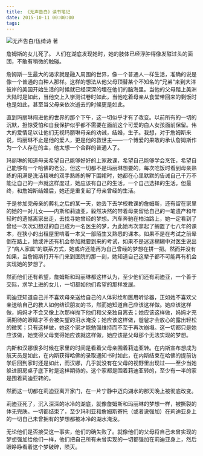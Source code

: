 ```yaml
---
title: 《无声告白》读书笔记
date: 2015-10-11 00:00:00
tags:
---
```


![无声告白/伍绮诗 著](http://upload-images.jianshu.io/upload_images/120748-a74ad26f9d98b454.png?imageMogr2/auto-orient/strip%7CimageView2/2/w/1240)

詹姆斯的女儿死了。
人们在湖底发现她时，她的肢体已经浮肿得像发酵过头的面团，不敢有稍微的触碰。

詹姆斯一生最大的渴求就是融入周围的世界，像一个普通人一样生活，准确的说是像一个普通的白种人那样。这样的想法从他父母顶替某个不知名的“兄弟”来到大洋彼岸的美国开始生活的时候就已经深深的埋在他们的脑海里。当他的父母踏上美洲大陆时是如此，当他交上入学测试卷时如此，当他吃着母亲从食堂带回来的剩饭时也是如此，甚至当父母亲依次逝去的时候更是如此。

直到玛丽琳闯进他的世界的那个下午，这一切似乎才有了改变。以前所有的一切的沉默，担惊受怕和自我保护似乎都不需要在面前这个可爱的白人女孩面前保留。伟大的爱情足以让他们无视玛丽琳母亲的劝诫，结婚，生子。我想，对于詹姆斯来说，玛丽琳不止是他的爱人，更是他的救世主——一个博爱的果敢的承认詹姆斯作为一个人存在的主，他太想一个合群的普通人了。

玛丽琳的知道母亲希望自己能够好好的上家政课，希望自己能够学会烹饪，希望自己能够有一个哈佛的老公。但这一切都不是玛丽琳想要的，每次吃饭时看到母亲熟练的用满是洗洁精味的双手熟练的解下围裙时，她都在心里默默的告诫自己千万不能让自己的一声就这样度过，她应该有自己的生活，一个自己选择的生活。但最终，和詹姆斯结婚后，她还是重复起了母亲曾经的生活。

于是参加完母亲的葬礼之后的某一天，她丢下去学校教课的詹姆斯，还有留在家里的她的一对儿女——内斯和莉迪亚，毅然决然的带着母亲留给自己的一笔遗产和年轻时的遗憾离家出走，去找寻她曾经的梦想。汽车奔驰在柏油路上，她一定看到了曾经一次次幻想过的自己成为一名医生的梦，为此她再次拿起了搁置了七八年的课本，在狭小的出租屋里啃着一本又一部陌生又熟悉的课本。如果不是在考试之前晕倒在路上，她或许还有机会参加就要到来的考试，如果不是迷迷糊糊中对医生说出了“病人家属”的联系方式，她或许还能再为自己曾经的梦想在拼一把。然而并没有如果，当詹姆斯打开车门来到医院的那一刻，她知道自己这辈子都不可能再有机会实现她的梦想了。

然而他们还有希望，詹姆斯和玛丽琳都这样认为，至少他们还有莉迪亚，一个善于交际，求学上进的女儿，一切都如他们希望的那样发展。

莉迪亚知道自己并不喜欢母亲送给自己的人体彩绘和医用听诊器，正如她不喜欢父亲送给自己的教人如何结识朋友的书，然而她知道自己应该这样做。她应该这样做，妈妈才不会又像上次那样抛下他们和父亲独自离去；她应该这样做，妈妈才充满期待的眼睛才不会被失望的泪水淹没；她应该这样做，爸爸才会放心的露出轻松的微笑；只有这样做，她这个家才能勉强维持而不至于再次崩塌。这一切都只是她应该做，她觉得父母觉得她应该就这样做，她应该是父母那个无法实现的梦想。

内斯和汉娜很多时候在家里的时间是看着父母亲围着莉迪亚转。在内斯宣布想成为航天员是如此，在内斯获得哈佛的录取通知书时如此，在内斯结束在哈佛的提前访学后回到家时还是如此，而汉娜，几乎就没有在父母的视野里出现过——至少当她躲进厨房桌子底下时是这样期待的。这个家都是围着莉迪亚转的，至少有一半的家是围着莉迪亚转的。

然而这一切都在莉迪亚离开家门，在一片宁静中迈向湖水的那天晚上被彻底改变。

莉迪亚死了，沉入深深的冰冷的湖底，就像詹姆斯和玛丽琳的梦想一样，被撕裂的体无完肤。一切都结束了，至少玛利亚和詹姆斯寄托（或者说强加）在莉迪亚身上的一切自己未曾拥有的梦想都被冰冷的湖水淹没。

无论他们是否接受这一事实，他们的确失败了。就像他们的父母将自己未曾实现的梦想强加给他们一样，他们把自己所有未曾实现的一切都强加在莉迪亚身上，然后眼睁睁看着这个梦破碎，陨灭。
